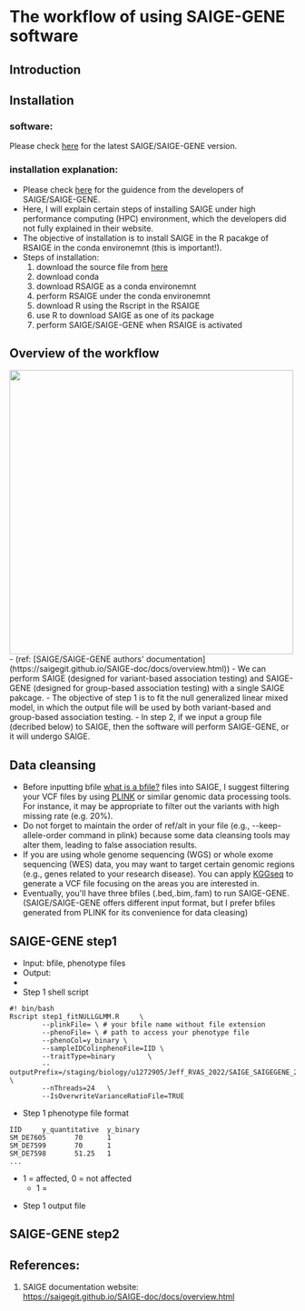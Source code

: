 # The workflow of using  SAIGE-GENE software

## Introduction

## Installation
### software:
Please check [here](https://saigegit.github.io/SAIGE-doc/docs/Installation.html) for the latest SAIGE/SAIGE-GENE version. 

### installation explanation:
- Please check [here](https://saigegit.github.io/SAIGE-doc/docs/Installation_sourcecode.html) for the guidence from the developers of SAIGE/SAIGE-GENE.
- Here, I will explain certain steps of installing SAIGE under high performance computing (HPC) environment, which the developers did not fully explained in their website.
- The objective of installation is to install SAIGE in the R pacakge of RSAIGE in the conda environemnt (this is important!).
- Steps of installation:
   1. download the source file from [here](https://saigegit.github.io/SAIGE-doc/docs/Installation_sourcecode.html)
   2. download conda
   3. download RSAIGE as a conda environemnt 
   4. perform RSAIGE under the conda environemnt
   5. download R using the Rscript in the RSAIGE
   6. use R to download SAIGE as one of its package
   7. perform SAIGE/SAIGE-GENE when RSAIGE is activated

## Overview of the workflow
<img src="https://user-images.githubusercontent.com/80674585/196645099-cd9d9530-3f88-40c4-9b7a-620c42e1f58f.png" width="500" height="500">
- (ref: [SAIGE/SAIGE-GENE authors' documentation](https://saigegit.github.io/SAIGE-doc/docs/overview.html))
- We can perform SAIGE (designed for variant-based association testing) and SAIGE-GENE (designed for group-based association testing) with a single SAIGE pakcage.
- The objective of step 1 is to fit the null generalized linear mixed model, in which the output file will be used by both variant-based and group-based association testing.
- In step 2, if we input a group file (decribed below) to SAIGE, then the software will perform SAIGE-GENE, or it will undergo SAIGE.


## Data cleansing
- Before inputting bfile [what is a bfile?](https://www.cog-genomics.org/plink/1.9/input) files into SAIGE, I suggest filtering your VCF files by using [PLINK](https://www.cog-genomics.org/plink/) or similar genomic data processing tools. For instance, it may be appropriate to filter out the variants with high missing rate (e.g. 20%).
- Do not forget to maintain the order of ref/alt in your file (e.g., --keep-allele-order command in plink) because some data cleansing tools may alter them, leading to false association results.
- If you are using whole genome sequencing (WGS) or whole exome sequencing (WES) data, you may want to target certain genomic regions (e.g., genes related to your research disease). You can apply [KGGseq](http://pmglab.top/kggseq/) to generate a VCF file focusing on the areas you are interested in. 
- Eventually, you'll have three bfiles (.bed,.bim,.fam) to run SAIGE-GENE. (SAIGE/SAIGE-GENE offers different input format, but I prefer bfiles generated from PLINK for its convenience for data cleasing)

## SAIGE-GENE step1
- Input: bfile, phenotype files
- Output: 
- 
- Step 1 shell script
```
#! bin/bash
Rscript step1_fitNULLGLMM.R     \
        --plinkFile= \ # your bfile name without file extension
        --phenoFile= \ # path to access your phenotype file
        --phenoCol=y_binary \
        --sampleIDColinphenoFile=IID \
        --traitType=binary        \
        --outputPrefix=/staging/biology/u1272905/Jeff_RVAS_2022/SAIGE_SAIGEGENE_2022/SAIGE/Output/SAIGE_New/Step1/binary/Step1_binary_53_WESWGS_150_TWBWGS_VQSR_0.2_20220823 \
        --nThreads=24   \
        --IsOverwriteVarianceRatioFile=TRUE
```


- Step 1 phenotype file format
```
IID     y_quantitative  y_binary
SM_DE7605       70      1
SM_DE7599       70      1
SM_DE7598       51.25   1
...
```
   * 1 = affected, 0 = not affected  
      * 1 =  
- Step 1 output file

## SAIGE-GENE step2

## References:  
1. SAIGE documentation website:  
   https://saigegit.github.io/SAIGE-doc/docs/overview.html
